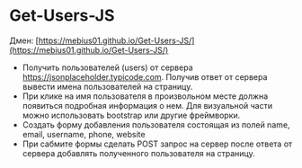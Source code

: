 # Get-Users-JS

Дмен: [https://mebius01.github.io/Get-Users-JS/](https://mebius01.github.io/Get-Users-JS/) 

- Получить пользователей (users) от сервера https://jsonplaceholder.typicode.com. Получив ответ от сервера вывести имена пользователей на страницу.  
- При клике на имя пользователя в произвольном месте должна появиться подробная информация о нем. Для визуальной части можно использовать bootstrap или другие фреймворки.
- Создать форму добавления пользователя состоящая из полей name, email, username, phone, website  
- При сабмите формы сделать POST запрос на сервер после ответа от сервера добавлять полученного пользователя на страницу.

